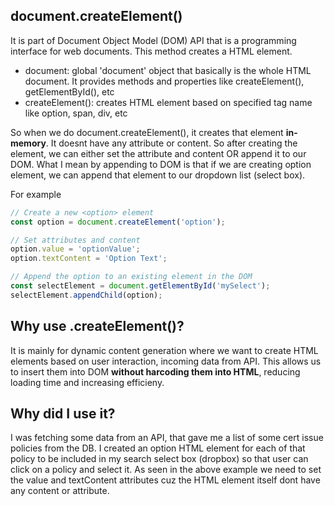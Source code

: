 ## document.createElement()
It is part of Document Object Model (DOM) API that is a programming interface for web documents. This method creates a HTML element.

- document: global 'document' object that basically is the whole HTML document. It provides methods and properties like createElement(), getElementById(), etc
- createElement(): creates HTML element based on specified tag name like option, span, div, etc

So when we do document.createElement(), it creates that element **in-memory**. It doesnt have any attribute or content. So after creating the element, we can either
set the attribute and content OR append it to our DOM. What I mean by appending to DOM is that if we are creating option element, we can append that element to our 
dropdown list (select box).

For example
```js
// Create a new <option> element
const option = document.createElement('option');

// Set attributes and content
option.value = 'optionValue';
option.textContent = 'Option Text';

// Append the option to an existing element in the DOM
const selectElement = document.getElementById('mySelect');
selectElement.appendChild(option);
```

## Why use .createElement()?
It is mainly for dynamic content generation where we want to create HTML elements based on user interaction, incoming
data from API. This allows us to insert them into DOM **without harcoding them into HTML**, reducing loading time and
increasing efficieny.

## Why did I use it?
I was fetching some data from an API, that gave me a list of some cert issue policies from the DB. I created an option HTML element for each of that policy to be included in my search select box (dropbox) so that user can click
on a policy and select it. As seen in the above example we need to set the value and textContent attributes cuz
the HTML element itself dont have any content or attribute.



